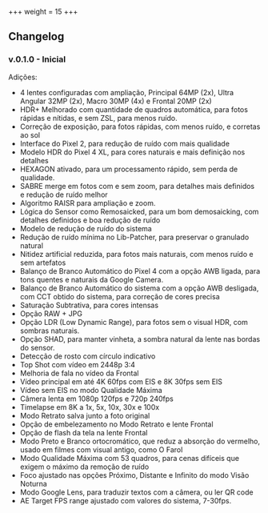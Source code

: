 +++
weight = 15
+++

## Changelog
### v.0.1.0 - Inicial
Adições:
- 4 lentes configuradas com ampliação, Principal 64MP (2x), Ultra Angular 32MP (2x), Macro 30MP (4x) e Frontal 20MP (2x)
- HDR+ Melhorado com quantidade de quadros automática, para fotos rápidas e nítidas, e sem ZSL, para menos ruído.
- Correção de exposição, para fotos rápidas, com menos ruído, e corretas ao sol
- Interface do Pixel 2, para redução de ruído com mais qualidade
- Modelo HDR do Pixel 4 XL, para cores naturais e mais definição nos detalhes
- HEXAGON ativado, para um processamento rápido, sem perda de qualidade.
- SABRE merge em fotos com e sem zoom, para detalhes mais definidos e redução de ruído melhor
- Algoritmo RAISR para ampliação e zoom.
- Lógica do Sensor como Remosaicked, para um bom demosaicking, com detalhes definidos e boa redução de ruído
- Modelo de redução de ruído do sistema
- Redução de ruído mínima no Lib-Patcher, para preservar o granulado natural
- Nitidez artificial reduzida, para fotos mais naturais, com menos ruído e sem artefatos
- Balanço de Branco Automático do Pixel 4 com a opção AWB ligada, para tons quentes e naturais da Google Camera.
- Balanço de Branco Automático do sistema com a opção AWB desligada, com CCT obtido do sistema, para correção de cores precisa
- Saturação Subtrativa, para cores intensas
- Opção RAW + JPG
- Opção LDR (Low Dynamic Range), para fotos sem o visual HDR, com sombras naturais.
- Opção SHAD, para manter vinheta, a sombra natural da lente nas bordas do sensor.
- Detecção de rosto com círculo indicativo
- Top Shot com vídeo em 2448p 3:4
- Melhoria de fala no vídeo da Frontal
- Vídeo principal em até 4K 60fps com EIS e 8K 30fps sem EIS
- Vídeo sem EIS no modo Qualidade Máxima
- Câmera lenta em 1080p 120fps e 720p 240fps
- Timelapse em 8K a 1x, 5x, 10x, 30x e 100x
- Modo Retrato salva junto a foto original
- Opção de embelezamento no Modo Retrato e lente Frontal
- Opção de flash da tela na lente Frontal
- Modo Preto e Branco ortocromático, que reduz a absorção do vermelho, usado em filmes com visual antigo, como O Farol
- Modo Qualidade Máxima com 53 quadros, para cenas difíceis que exigem o máximo da remoção de ruído
- Foco ajustado nas opções Próximo, Distante e Infinito do modo Visão Noturna
- Modo Google Lens, para traduzir textos com a câmera, ou ler QR code
- AE Target FPS range ajustado com valores do sistema, 7-30fps.
